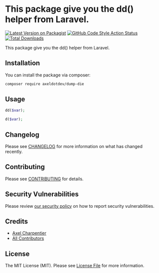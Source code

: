 # This package give you the dd() helper from Laravel.

[![Latest Version on Packagist](https://img.shields.io/packagist/v/axeldotdev/dump-die.svg?style=flat-square)](https://packagist.org/packages/axeldotdev/dump-die)
[![GitHub Code Style Action Status](https://img.shields.io/github/workflow/status/axeldotdev/dump-die/Check%20&%20fix%20styling?label=code%20style)](https://github.com/axeldotdev/dump-die/actions?query=workflow%3A"Check+%26+fix+styling"+branch%3Amaster)
[![Total Downloads](https://img.shields.io/packagist/dt/axeldotdev/dump-die.svg?style=flat-square)](https://packagist.org/packages/axeldotdev/dump-die)

This package give you the dd() helper from Laravel.

## Installation

You can install the package via composer:

```bash
composer require axeldotdev/dump-die
```

## Usage

```php
dd($var);

d($var);
```

## Changelog

Please see [CHANGELOG](CHANGELOG.md) for more information on what has changed recently.

## Contributing

Please see [CONTRIBUTING](.github/CONTRIBUTING.md) for details.

## Security Vulnerabilities

Please review [our security policy](../../security/policy) on how to report security vulnerabilities.

## Credits

- [Axel Charpentier](https://github.com/axeldotdev)
- [All Contributors](../../contributors)

## License

The MIT License (MIT). Please see [License File](LICENSE.md) for more information.
